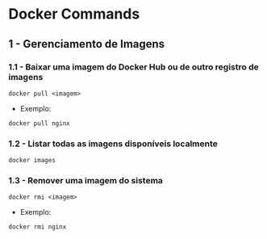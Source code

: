# Docker Commands

## 1 - Gerenciamento de Imagens

### 1.1 - Baixar uma imagem do Docker Hub ou de outro registro de imagens
```
docker pull <imagem>
```
* Exemplo:
```
docker pull nginx
```

### 1.2 - Listar todas as imagens disponíveis localmente
```
docker images
```

### 1.3 - Remover uma imagem do sistema
```
docker rmi <imagem>
```
* Exemplo:
```
docker rmi nginx
```


